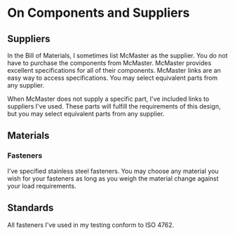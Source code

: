 # On Components and Suppliers

## Suppliers

In the Bill of Materials, I sometimes list McMaster as the supplier.  You do not have to purchase the components from McMaster.  McMaster provides excellent specifications for all of their components.  McMaster links are an easy way to access specifications. You may select equivalent parts from any supplier.

When McMaster does not supply a specific part, I've included links to suppliers I've used.  These parts will fulfill the requirements of this design, but you may select equivalent parts from any supplier.

## Materials

### Fasteners

I've specified stainless steel fasteners.  You may choose any material you wish for your fasteners as long as you weigh the material change against your load requirements.

## Standards

All fasteners I've used in my testing conform to ISO 4762.
